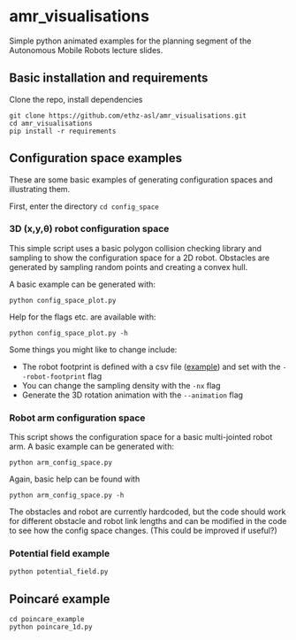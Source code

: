 # amr_visualisations
Simple python animated examples for the planning segment of the Autonomous Mobile Robots lecture slides.


## Basic installation and requirements
Clone the repo, install dependencies
```
git clone https://github.com/ethz-asl/amr_visualisations.git
cd amr_visualisations
pip install -r requirements
``` 

## Configuration space examples

These are some basic examples of generating configuration spaces and illustrating them.

First, enter the directory `cd config_space`

### 3D (x,y,&theta;) robot configuration space
This simple script uses a basic polygon collision checking library and sampling to show the configuration space for a 2D robot.
Obstacles are generated by sampling random points and creating a convex hull.

A basic example can be generated with:
```
python config_space_plot.py
```

Help for the flags etc. are available with:
```
python config_space_plot.py -h
```

Some things you might like to change include:
 - The robot footprint is defined with a csv file ([example](config_space/robots/bar_robot.csv)) and set with the `--robot-footprint` flag
 - You can change the sampling density with the `-nx` flag
 - Generate the 3D rotation animation with the `--animation` flag 

### Robot arm configuration space
This script shows the configuration space for a basic multi-jointed robot arm.
A basic example can be generated with:
```
python arm_config_space.py
```

Again, basic help can be found with
```
python arm_config_space.py -h
```

The obstacles and robot are currently hardcoded, but the code should work for different obstacle and robot link lengths and can be modified in the code to see how the config space changes.
(This could be improved if useful?)

### Potential field example
```
python potential_field.py
```

## Poincaré example
```
cd poincare_example
python poincare_1d.py
```

